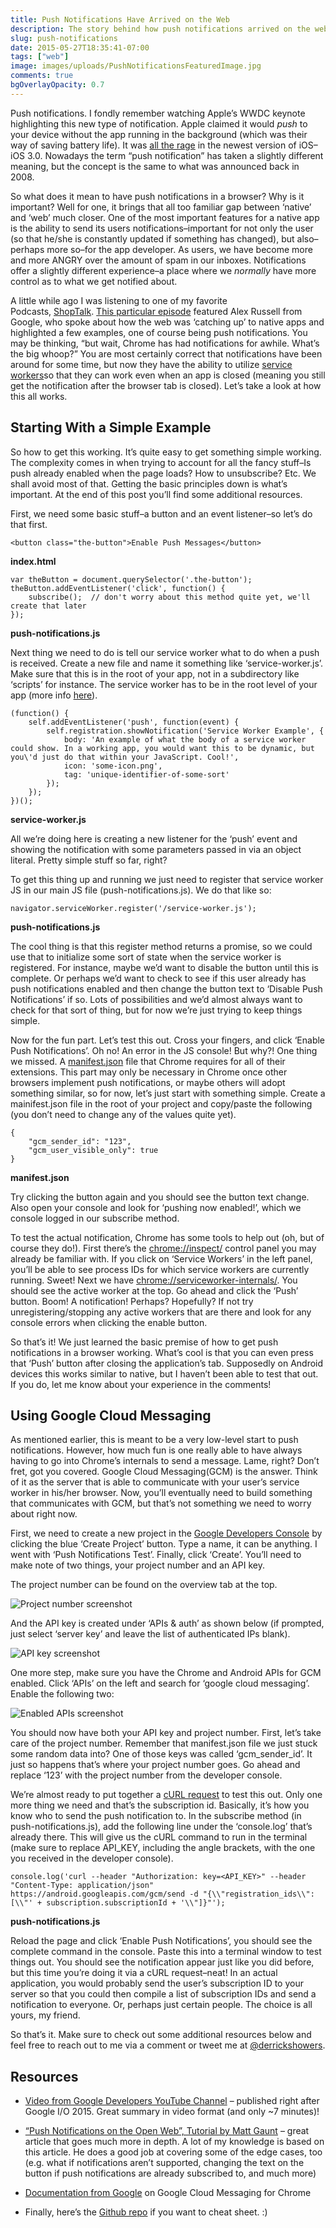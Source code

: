 ```yaml
---
title: Push Notifications Have Arrived on the Web
description: The story behind how push notifications arrived on the web and how to implement them yourself.
slug: push-notifications
date: 2015-05-27T18:35:41-07:00
tags: ["web"]
image: images/uploads/PushNotificationsFeaturedImage.jpg
comments: true
bgOverlayOpacity: 0.7
---
```

Push notifications. I fondly remember watching Apple’s WWDC keynote highlighting this new type of notification. Apple claimed it would *push* to your device without the app running in the background (which was their way of saving battery life). It was [all the rage](http://www.imore.com/apple-announces-push-notification-services-iphone-30) in the newest version of iOS–iOS 3.0. Nowadays the term “push notification” has taken a slightly different meaning, but the concept is the same to what was announced back in 2008.

So what does it mean to have push notifications in a browser? Why is it important? Well for one, it brings that all too familiar gap between ‘native’ and ‘web’ much closer. One of the most important features for a native app is the ability to send its users notifications–important for not only the user (so that he/she is constantly updated if something has changed), but also–perhaps more so–for the app developer. As users, we have become more and more ANGRY over the amount of spam in our inboxes. Notifications offer a slightly different experience–a place where we *normally* have more control as to what we get notified about.

A little while ago I was listening to one of my favorite Podcasts, [ShopTalk](http://shoptalkshow.com/). [This particular episode](http://shoptalkshow.com/episodes/157-alex-russell/) featured Alex Russell from Google, who spoke about how the web was ‘catching up’ to native apps and highlighted a few examples, one of course being push notifications. You may be thinking, “but wait, Chrome has had notifications for awhile. What’s the big whoop?” You are most certainly correct that notifications have been around for some time, but now they have the ability to utilize [service workers](https://developer.mozilla.org/en-US/docs/Web/API/ServiceWorker_API/Using_Service_Workers)so that they can work even when an app is closed (meaning you still get the notification after the browser tab is closed). Let’s take a look at how this all works.

## Starting With a Simple Example

So how to get this working. It’s quite easy to get something simple working. The complexity comes in when trying to account for all the fancy stuff–Is push already enabled when the page loads? How to unsubscribe? Etc. We shall avoid most of that. Getting the basic principles down is what’s important. At the end of this post you’ll find some additional resources.

First, we need some basic stuff–a button and an event listener–so let’s do that first.

    <button class="the-button">Enable Push Messages</button>

**index.html**

    var theButton = document.querySelector('.the-button');
    theButton.addEventListener('click', function() {
        subscribe();  // don't worry about this method quite yet, we'll create that later
    });


**push-notifications.js**

Next thing we need to do is tell our service worker what to do when a push is received. Create a new file and name it something like ‘service-worker.js’. Make sure that this is in the root of your app, not in a subdirectory like ‘scripts’ for instance. The service worker has to be in the root level of your app (more info [here](http://stackoverflow.com/questions/29874068/navigator-serviceworker-is-never-ready)).

    (function() {
        self.addEventListener('push', function(event) {
            self.registration.showNotification('Service Worker Example', {
                body: 'An example of what the body of a service worker could show. In a working app, you would want this to be dynamic, but you\'d just do that within your JavaScript. Cool!',
                icon: 'some-icon.png',
                tag: 'unique-identifier-of-some-sort'
            });
        });
    })();


**service-worker.js**

All we’re doing here is creating a new listener for the ‘push’ event and showing the notification with some parameters passed in via an object literal. Pretty simple stuff so far, right?

To get this thing up and running we just need to register that service worker JS in our main JS file (push-notifications.js). We do that like so:

    navigator.serviceWorker.register('/service-worker.js');


**push-notifications.js**

The cool thing is that this register method returns a promise, so we could use that to initialize some sort of state when the service worker is registered. For instance, maybe we’d want to disable the button until this is complete. Or perhaps we’d want to check to see if this user already has push notifications enabled and then change the button text to ‘Disable Push Notifications’ if so. Lots of possibilities and we’d almost always want to check for that sort of thing, but for now we’re just trying to keep things simple.

Now for the fun part. Let’s test this out. Cross your fingers, and click ‘Enable Push Notifications’. Oh no! An error in the JS console! But why?! One thing we missed. A [manifest.json](https://developer.chrome.com/extensions/manifest) file that Chrome requires for all of their extensions. This part may only be necessary in Chrome once other browsers implement push notifications, or maybe others will adopt something similar, so for now, let’s just start with something simple. Create a mainifest.json file in the root of your project and copy/paste the following (you don’t need to change any of the values quite yet).

    {
        "gcm_sender_id": "123",
        "gcm_user_visible_only": true
    }


**manifest.json**

Try clicking the button again and you should see the button text change. Also open your console and look for ‘pushing now enabled!’, which we console logged in our subscribe method.

To test the actual notification, Chrome has some tools to help out (oh, but of course they do!). First there’s the <chrome://inspect/> control panel you may already be familiar with. If you click on ‘Service Workers’ in the left panel, you’ll be able to see process IDs for which service workers are currently running. Sweet! Next we have <chrome://serviceworker-internals/>. You should see the active worker at the top. Go ahead and click the ‘Push’ button. Boom! A notification! Perhaps? Hopefully? If not try unregistering/stopping any active workers that are there and look for any console errors when clicking the enable button.

So that’s it! We just learned the basic premise of how to get push notifications in a browser working. What’s cool is that you can even press that ‘Push’ button after closing the application’s tab. Supposedly on Android devices this works similar to native, but I haven’t been able to test that out. If you do, let me know about your experience in the comments!

## Using Google Cloud Messaging

As mentioned earlier, this is meant to be a very low-level start to push notifications. However, how much fun is one really able to have always having to go into Chrome’s internals to send a message. Lame, right? Don’t fret, got you covered. Google Cloud Messaging(GCM) is the answer. Think of it as the server that is able to communicate with your user’s service worker in his/her browser. Now, you’ll eventually need to build something that communicates with GCM, but that’s not something we need to worry about right now.

First, we need to create a new project in the [Google Developers Console](https://console.developers.google.com/project) by clicking the blue ‘Create Project’ button. Type a name, it can be anything. I went with ‘Push Notifications Test’. Finally, click ‘Create’. You’ll need to make note of two things, your project number and an API key.

The project number can be found on the overview tab at the top.

![Project number screenshot](/images/uploads/ProjectNumberScreenshot.png)

And the API key is created under ‘APIs & auth’ as shown below (if prompted, just select ‘server key’ and leave the list of authenticated IPs blank).

![API key screenshot](/images/uploads/APIKeyScreenshot.png)

One more step, make sure you have the Chrome and Android APIs for GCM enabled. Click ‘APIs’ on the left and search for ‘google cloud messaging’. Enable the following two:

![Enabled APIs screenshot](/images/uploads/EnabledAPIsScreenshot.png)

You should now have both your API key and project number. First, let’s take care of the project number. Remember that manifest.json file we just stuck some random data into? One of those keys was called ‘gcm_sender_id’. It just so happens that’s where your project number goes. Go ahead and replace ‘123’ with the project number from the developer console.

We’re almost ready to put together a [cURL request](http://code.tutsplus.com/tutorials/essential-command-line-tools-for-web-developers--net-28521) to test this out. Only one more thing we need and that’s the subscription id. Basically, it’s how you know who to send the push notification to. In the subscribe method (in push-notifications.js), add the following line under the ‘console.log’ that’s already there. This will give us the cURL command to run in the terminal (make sure to replace API_KEY, including the angle brackets, with the one you received in the developer console).

    console.log('curl --header "Authorization: key=<API_KEY>" --header "Content-Type: application/json" https://android.googleapis.com/gcm/send -d "{\\"registration_ids\\":[\\"' + subscription.subscriptionId + '\\"]}"');


**push-notifications.js**

Reload the page and click ‘Enable Push Notifications’, you should see the complete command in the console. Paste this into a terminal window to test things out. You should see the notification appear just like you did before, but this time you’re doing it via a cURL request–neat! In an actual application, you would probably send the user’s subscription ID to your server so that you could then compile a list of subscription IDs and send a notification to everyone. Or, perhaps just certain people. The choice is all yours, my friend.

So that’s it. Make sure to check out some additional resources below and feel free to reach out to me via a comment or tweet me at [@derrickshowers](https://twitter.com/derrickshowers).

## Resources

* [Video from Google Developers YouTube Channel](https://www.youtube.com/watch?v=Z_K8QPQe6oM) – published right after Google I/O 2015. Great summary in video format (and only \~7 minutes)!

* [“Push Notifications on the Open Web”, Tutorial by Matt Gaunt](http://updates.html5rocks.com/2015/03/push-notificatons-on-the-open-web) – great article that goes much more in depth. A lot of my knowledge is based on this article. He does a good job at covering some of the edge cases, too (e.g. what if notifications aren’t supported, changing the text on the button if push notifications are already subscribed to, and much more)

* [Documentation from Google](https://developer.chrome.com/apps/cloudMessaging) on Google Cloud Messaging for Chrome

* Finally, here’s the [Github repo](https://github.com/derrickshowers/push-notifications/tree/master) if you want to cheat sheet. :)
